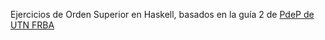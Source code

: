 Ejercicios de Orden Superior en Haskell, basados en la guía 2 de [PdeP de UTN FRBA](http://pdep.com.ar/material/guas-de-ejercicios)
